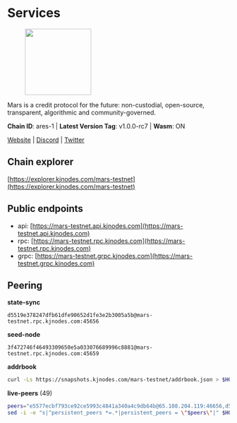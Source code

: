 # Services

<figure><img src="https://raw.githubusercontent.com/kj89/testnet_manuals/main/pingpub/logos/mars.png" width="150" alt=""><figcaption></figcaption></figure>

Mars is a credit protocol for the future: non-custodial,  open-source, transparent, algorithmic and community-governed.

**Chain ID**: ares-1 | **Latest Version Tag**: v1.0.0-rc7 | **Wasm**: ON

[Website](https://marsprotocol.io) | [Discord](https://discord.gg/marsprotocol) | [Twitter](https://twitter.com/mars_protocol)




## Chain explorer
[https://explorer.kjnodes.com/mars-testnet](https://explorer.kjnodes.com/mars-testnet)

## Public endpoints

* api: [https://mars-testnet.api.kjnodes.com](https://mars-testnet.api.kjnodes.com)
* rpc: [https://mars-testnet.rpc.kjnodes.com](https://mars-testnet.rpc.kjnodes.com)
* grpc: [https://mars-testnet.grpc.kjnodes.com](https://mars-testnet.grpc.kjnodes.com)

## Peering

**state-sync**

```text
d5519e378247dfb61dfe90652d1fe3e2b3005a5b@mars-testnet.rpc.kjnodes.com:45656
```

**seed-node**

```text
3f472746f46493309650e5a033076689996c8881@mars-testnet.rpc.kjnodes.com:45659
```

**addrbook**
```bash
curl -Ls https://snapshots.kjnodes.com/mars-testnet/addrbook.json > $HOME/.mars/config/addrbook.json
```

**live-peers** (49)
```bash
peers="e5577ecbf793ce92ce5993c4841a340a4c9db64b@65.108.204.119:46656,d5519e378247dfb61dfe90652d1fe3e2b3005a5b@65.109.68.190:45656,09203a69a212cba7516c9928800fb7de4dc7b52b@159.69.138.47:33656,714dfd0efb57197bbcf96b1f8ce9c2cdafd84b72@185.245.183.172:39656,d2e3c13b830a7653498553f7423d81607093f7be@147.182.242.103:20656,e4662fe7ec1a724063fa10654da1581a722dba0b@138.2.95.245:20656,aa4a969c9eb0ca62e4168877dc0e403c1364eb92@88.198.52.89:33656,5c2a752c9b1952dbed075c56c600c3a79b58c395@178.211.139.77:27056,2f626cb709818afae893a8238946cd176748c622@170.64.188.161:20656,fe8d614aa5899a97c11d0601ef50c3e7ce17d57b@65.108.233.109:18556,77c8fe95cc4a1b977e03bda41f47a4fa3e867895@185.202.236.112:20656,3a0ce20f65ea3c6ad18938fa4d85f1c34b25ef1e@94.130.132.227:2120,465b47a9e3e26b385303791bc3c992f42b77393d@65.109.171.155:26656,1b4c9d74ca45ff542e8213446e9b384b311d0bea@65.108.200.248:55556,14ba3b19424301a6bb58c27663a0323a81866d5d@134.122.82.186:26656,4b66ccb20f36e46b980b54f7cd96ee8c4b603a90@65.108.72.233:12656,3b2c8bc6a1dba482f6d85e19f78355a9f64950e2@65.109.88.254:32656,8558a2f123d65b11bd1821bb0f87db5c633ffabe@95.214.52.144:43656,8f50c04195cc82d0da34e33cfeb0daa694b14479@65.108.105.48:18556,60e857fac0612d8e7eb42ed8ecc73f6dc4042f84@194.163.172.118:12656,c5a39b97f56d73185ceb904899c65ad8d1390364@199.175.98.135:26656,50c30cc77743dd2adc133f27a8896af015bf5c6d@91.107.242.217:26656,9683a018c2e6815b4f4f607d232d721329ae0a46@176.126.87.86:20656,7f21cf9379733e20978b2580892a30cb79a77acf@209.126.9.202:20656,9d0a00d457f735bda2343abf632e8032a961f5d7@194.61.28.30:29656,41c2771869f1285ba79aabd0568fcd0788d00c7d@65.109.112.20:11154,8dea30cdf15deccc3d435fbc799c109c14b3a51f@65.109.88.180:26656,ff01d363a3459f80d13c39607bb61c640ffafe10@135.181.248.18:29656,4d0a74f60c0f264e66de823dfbadf0d5ea28b93c@148.251.47.69:33656,3a3176133ef82ce0bc60608826370945a3620c8a@185.250.37.82:20656,f487ab9ef00212a6e0763ab10e64658e1f14a1fc@38.242.235.176:46656,0a51033bf758d2b4601d4ba65ba6127c5d81cea9@5.9.61.120:33656,c51aa570adc21824e349b9f1a98b67b40420c7ad@20.163.75.235:20656,931d82351a5b96a1e9838008636b98c6e6b530bc@65.108.225.158:18556,0d0aff593a7672e6b1b3a6898cecfed7624d7a82@141.94.73.93:60556,cc433ed254401c8d037f14fd7f11a4626a480d21@159.89.196.188:20656,a4ca75792b6802bbe23f409166f29defc8f11b42@159.89.205.107:20656,ed98dcc0088888d0eb3fbccc207ace26626b92dd@89.117.59.229:26656,7f7224da28d362569664faa0430d980982d232a5@144.126.128.215:20656,a841d3e526089172867a73b709fd14e1d9fb87bd@65.108.231.124:22656,1fabbd6ebca5b58715e8225af1560ca2e8172d47@80.254.8.54:26656,1f19076a29f6f1a01c7ec2d82f66ff7eeb86c875@185.177.116.151:20656,e9c0f9ae36138b6f7883caaa8c7a85d5e94023ad@185.215.166.97:20656,5cef56605237930c81a0c61085c384671356fcb2@161.97.162.189:26656,d387afb4fb00f6c16e6adaee596cf2f75b328146@136.243.88.91:7240,7342199e80976b052d8506cc5a56d1f9a1cbb486@65.21.89.54:26653,e615fe1ed10a00ffc6e9911fd201cad557a60976@178.124.214.192:44656,599168db84454d00eb4e92645ed94b492c84e035@65.21.205.248:33656,9feb8bf7075da9c767fc7e5ecccc32fd719a6a7a@194.163.159.163:20656"
sed -i -e "s|^persistent_peers *=.*|persistent_peers = \"$peers\"|" $HOME/.mars/config/config.toml
```
